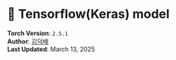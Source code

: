 # 🌟 Tensorflow(Keras) model

**Torch Version**: `2.5.1`  
**Author**: [김덕배](https://github.com/Kimduckba)  
**Last Updated**: March 13, 2025
